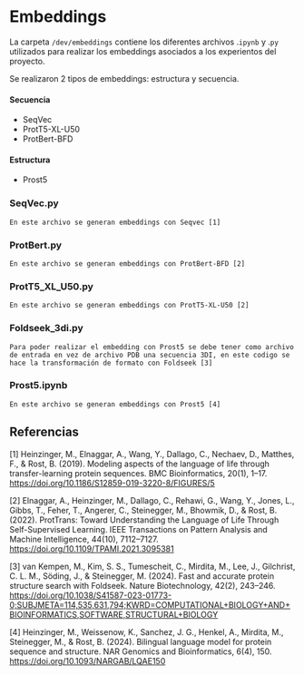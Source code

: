 # Embeddings
La carpeta `/dev/embeddings` contiene los diferentes archivos .`ipynb` y .`py` utilizados para realizar los embeddings asociados a los experientos del proyecto.

Se realizaron 2 tipos de embeddings: estructura y secuencia.

#### Secuencia
* SeqVec
* ProtT5-XL-U50
* ProtBert-BFD

#### Estructura
* Prost5

### SeqVec.py

    En este archivo se generan embeddings con Seqvec [1]
    
### ProtBert.py
    En este archivo se generan embeddings con ProtBert-BFD [2]
    
### ProtT5_XL_U50.py
    En este archivo se generan embeddings con ProtT5-XL-U50 [2]
    
### Foldseek_3di.py
    Para poder realizar el embedding con Prost5 se debe tener como archivo de entrada en vez de archivo PDB una secuencia 3DI, en este codigo se hace la transformación de formato con Foldseek [3]
    
### Prost5.ipynb
    En este archivo se generan embeddings con Prost5 [4]

## Referencias
[1] Heinzinger, M., Elnaggar, A., Wang, Y., Dallago, C., Nechaev, D., Matthes, F., & Rost, B. (2019). Modeling aspects of the language of life through transfer-learning protein sequences. BMC Bioinformatics, 20(1), 1–17. https://doi.org/10.1186/S12859-019-3220-8/FIGURES/5

[2] Elnaggar, A., Heinzinger, M., Dallago, C., Rehawi, G., Wang, Y., Jones, L., Gibbs, T., Feher, T., Angerer, C., Steinegger, M., Bhowmik, D., & Rost, B. (2022). ProtTrans: Toward Understanding the Language of Life Through Self-Supervised Learning. IEEE Transactions on Pattern Analysis and Machine Intelligence, 44(10), 7112–7127. https://doi.org/10.1109/TPAMI.2021.3095381

[3] van Kempen, M., Kim, S. S., Tumescheit, C., Mirdita, M., Lee, J., Gilchrist, C. L. M., Söding, J., & Steinegger, M. (2024). Fast and accurate protein structure search with Foldseek. Nature Biotechnology, 42(2), 243–246. https://doi.org/10.1038/S41587-023-01773-0;SUBJMETA=114,535,631,794;KWRD=COMPUTATIONAL+BIOLOGY+AND+BIOINFORMATICS,SOFTWARE,STRUCTURAL+BIOLOGY

[4] Heinzinger, M., Weissenow, K., Sanchez, J. G., Henkel, A., Mirdita, M., Steinegger, M., & Rost, B. (2024). Bilingual language model for protein sequence and structure. NAR Genomics and Bioinformatics, 6(4), 150. https://doi.org/10.1093/NARGAB/LQAE150





